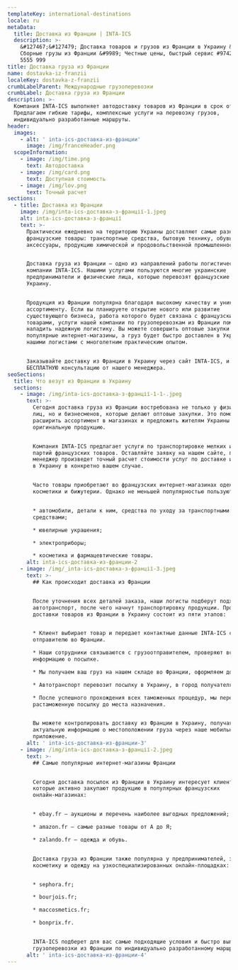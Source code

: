 ```yaml
---
templateKey: international-destinations
locale: ru
metaData:
  title: Доставка из Франции | INTA-ICS
  description: >-
    &#127467;&#127479; Доставка товаров и грузов из Франции в Украину &#9989;
    Сборные грузы из Франции &#9989; Честные цены, быстрый сервис #9742; 068
    5555 999
title: Доставка груза из Франции
name: dostavka-iz-franzii
localeKey: dostavka-z-franzii
crumbLabelParent: Международные грузоперевозки
crumbLabel: Доставка груза из Франции
description: >-
  Компания INTA-ICS выполняет автодоставку товаров из Франции в срок от 5 дней.
  Предлагаем гибкие тарифы, комплексные услуги на перевозку грузов,
  индивидуально разработанные маршруты.
header:
  images:
    - alt: ' inta-ics-доставка-из-франции'
      image: /img/franceHeader.png
  scopeInformation:
    - image: /img/time.png
      text: Автодоставка
    - image: /img/card.png
      text: Доступная стоимость
    - image: /img/lov.png
      text: Точный расчет
sections:
  - title: Доставка из Франции
    image: /img/inta-ics-доставка-з-франції-1.jpeg
    alt: inta-ics-доставка-з-франції
    text: >-
      Практически ежедневно на территорию Украины доставляют самые разные
      французские товары: транспортные средства, бытовую технику, обувь, одежду,
      аксессуары, продукцию химической и продовольственной промышленности.


      Доставка груза из Франции — одно из направлений работы логистической
      компании INTA-ICS. Нашими услугами пользуются многие украинские
      предприниматели и физические лица, которые перевозят французские товары в
      Украину.


      Продукция из Франции популярна благодаря высокому качеству и уникальному
      ассортименту. Если вы планируете открытие нового или развитие
      существующего бизнеса, работа которого будет связана с французскими
      товарами, услуги нашей компании по грузоперевозкам из Франции помогут
      наладить надежную логистику. Вы можете совершить оптовые закупки через
      популярные интернет-магазины, а груз будет быстро доставлен в Украину
      нашими логистами с многолетним практическим опытом.


      Заказывайте доставку из Франции в Украину через сайт INTA-ICS, и получите
      БЕСПЛАТНУЮ консультацию от нашего менеджера.
seoSections:
  title: Что везут из Франции в Украину
  sections:
    - image: /img/inta-ics-доставка-з-франції-1-1-.jpeg
      text: >-
        Сегодня доставка груза из Франции востребована не только у физических
        лиц, но и бизнесменов, которые делают оптовые закупки. Это помогает
        расширить ассортимент в магазинах и предложить жителям Украины
        оригинальную продукцию.


        Компания INTA-ICS предлагает услуги по транспортировке мелких и крупных
        партий французских товаров. Оставляйте заявку на нашем сайте, после чего
        менеджер произведет точный расчет стоимости услуг по доставке из Франции
        в Украину в конкретно вашем случае.


        Часто товары приобретают во французских интернет-магазинах одежды,
        косметики и бижутерии. Однако не меньшей популярностью пользуются:


        * автомобили, детали к ним, средства по уходу за транспортными
        средствами;

        * ювелирные украшения;

        * электроприборы;

        * косметика и фармацевтические товары.
      alt: inta-ics-доставка-из-франции-2
    - image: /img/_inta-ics-доставка-з-франції-3.jpeg
      text: >-
        ## Как происходит доставка из Франции


        После уточнения всех деталей заказа, наши логисты подберут подходящий
        автотранспорт, после чего начнут транспортировку продукции. Процесс
        доставки товаров из Франции в Украину состоит из пяти этапов:


        * Клиент выбирает товар и передает контактные данные INTA-ICS своему
        отправителю во Франции.

        * Наши сотрудники связываются с грузоотправителем, проверяют всю
        информацию о посылке.

        * Мы получаем ваш груз на нашем складе во Франции, оформляем документы.

        * Автотранспорт перевозит посылку в Украину, в город получателя.

        * После успешного прохождения всех таможенных процедур, мы перевозим
        растаможенную посылку до места назначения.


        Вы можете контролировать доставку из Франции в Украину, получая
        актуальную информацию о местоположении груза через наше мобильное
        приложение.
      alt: ' inta-ics-доставка-из-франции-3'
    - image: /img/inta-ics-доставка-з-франції-2.jpeg
      text: >-
        ## Самые популярные интернет-магазины Франции


        Сегодня доставка посылок из Франции в Украину интересует клиентов,
        которые активно закупают продукцию в популярных французских
        онлайн-магазинах:


        * ebay.fr — аукционы и перечень наиболее выгодных предложений;

        * amazon.fr — самые разные товары от А до Я;

        * zalando.fr — одежда и обувь.


        Доставка груза из Франции также популярна у предпринимателей, закупающих
        косметику и одежду на узкоспециализированных онлайн-площадках:


        * sephora.fr;

        * bourjois.fr;

        * maccosmetics.fr;

        * bonprix.fr.


        INTA-ICS подберет для вас самые подходящие условия и быстро выполнит
        грузоперевозки из Франции по индивидуально разработанному маршруту.
      alt: ' inta-ics-доставка-из-франции-4'
---
```

